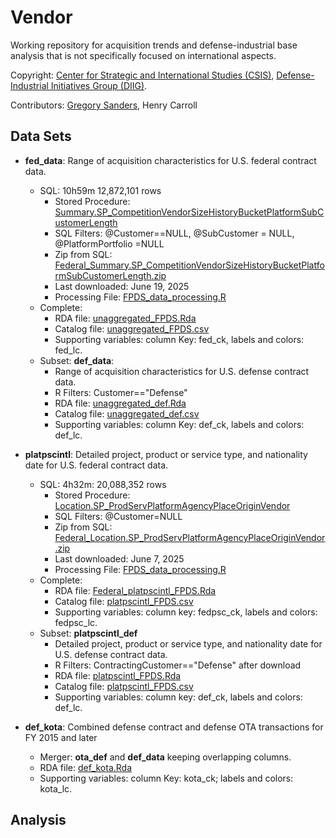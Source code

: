 # Vendor

Working repository for acquisition trends and defense-industrial base analysis that is not specifically focused on international aspects.

Copyright: [Center for Strategic and International Studies (CSIS)](https://www.csis.org/), [Defense-Industrial Initiatives Group (DIIG)](https://www.csis.org/diig/).

Contributors: [Gregory Sanders](https://www.csis.org/people/gregory-sanders), Henry Carroll

## Data Sets
-   **fed_data**: Range of acquisition characteristics for U.S. federal contract data.
    -   SQL: 10h59m   12,872,101 rows 
        -   Stored Procedure: [Summary.SP_CompetitionVendorSizeHistoryBucketPlatformSubCustomerLength](https://github.com/CSISdefense/DIIGsql/blob/master/SQL/Summary.SP_CompetitionVendorSizeHistoryBucketPlatformSubCustomerLength.StoredProcedure.sql)
        -   SQL Filters: @Customer==NULL, @SubCustomer = NULL, @PlatformPortfolio =NULL
        -   Zip from SQL: [Federal_Summary.SP_CompetitionVendorSizeHistoryBucketPlatformSubCustomerLength.zip](https://github.com/CSISdefense/Vendor/blob/master/Data/semi_clean/Federal_Summary.SP_CompetitionVendorSizeHistoryBucketPlatformSubCustomerLength.zip)
        -   Last downloaded: June 19, 2025
        -   Processing File: [FPDS_data_processing.R](https://github.com/CSISdefense/Vendor/blob/master/Scripts/FPDS_data_processing.R)
    -   Complete:
        -   RDA file: [unaggregated_FPDS.Rda](https://github.com/CSISdefense/Vendor/blob/master/analysis/FPDS_chart_maker/unaggregated_FPDS.Rda)
        -   Catalog file: [unaggregated_FPDS.csv](https://github.com/CSISdefense/Vendor/blob/master/Docs/catalog/unaggregated_FPDS.csv)
        -   Supporting variables: column Key: fed_ck, labels and colors: fed_lc.
    -   Subset:  **def_data**: 
        -   Range of acquisition characteristics for U.S. defense contract data.
        -   R Filters: Customer=="Defense"
        -   RDA file: [unaggregated_def.Rda](https://github.com/CSISdefense/Vendor/blob/master/analysis/FPDS_chart_maker/unaggregated_def.Rda)
        -   Catalog file: [unaggregated_def.csv](https://github.com/CSISdefense/Vendor/blob/master/Docs/catalog/unaggregated_def.csv)
        -   Supporting variables: column Key: def_ck, labels and colors: def_lc.

-   **platpscintl**: Detailed project, product or service type, and nationality date for U.S. federal contract data.
    -   SQL: 4h32m: 20,088,352 rows
        -   Stored Procedure: [Location.SP_ProdServPlatformAgencyPlaceOriginVendor](https://github.com/CSISdefense/DIIGsql/blob/master/SQL/Location.SP_ProdServPlatformAgencyPlaceOriginVendor.StoredProcedure.sql)
        -   SQL Filters: @Customer=NULL
        -   Zip from SQL: [Federal_Location.SP_ProdServPlatformAgencyPlaceOriginVendor.zip](https://github.com/CSISdefense/Vendor/blob/master/Data//semi_clean//Federal_Location.SP_ProdServPlatformAgencyPlaceOriginVendor.zip)
        -   Last downloaded: June 7, 2025
        -   Processing File: [FPDS_data_processing.R](https://github.com/CSISdefense/Vendor/blob/master/Scripts/FPDS_data_processing.R)
    -   Complete:
        -   RDA file: [Federal_platpscintl_FPDS.Rda](https://github.com/CSISdefense/Vendor/blob/master/Data/Clean/Federal_platpscintl_FPDS.Rda)
        -   Catalog file: [platpscintl_FPDS.csv](https://github.com/CSISdefense/Vendor/blob/master/Docs/catalog/platpscintl_FPDS.csv)
        -   Supporting variables: column key: fedpsc_ck, labels and colors: fedpsc_lc.
    -   Subset: **platpscintl_def** 
        -   Detailed project, product or service type, and nationality date for U.S. defense contract data.
        -   R Filters: ContractingCustomer=="Defense" after download
        -   RDA file: [platpscintl_FPDS.Rda](https://github.com/CSISdefense/Vendor/blob/master/Data/Clean/platpscintl_FPDS.Rda)
        -   Catalog file: [platpscintl_FPDS.csv](https://github.com/CSISdefense/Vendor/blob/master/Docs/catalog/platpscintl_FPDS.csv)
        -   Supporting variables: column key: def_ck, labels and colors: def_lc.
-   **def_kota**: Combined defense contract and defense OTA transactions for FY 2015 and later
    -   Merger: **ota_def** and **def_data** keeping overlapping columns.
    -   RDA file: [def_kota.Rda](https://github.com/CSISdefense/Vendor/blob/master/Data/Clean/def_kota.Rda)
    -   Supporting variables: column Key: kota_ck; labels and colors: kota_lc.

## Analysis
